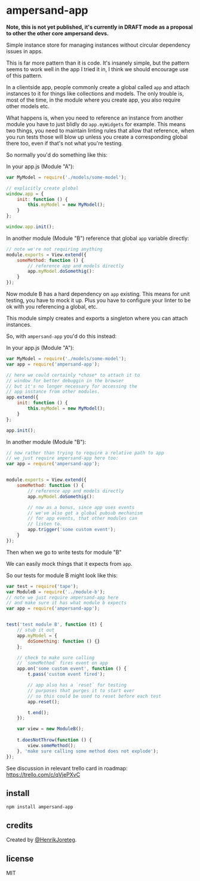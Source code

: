 # ampersand-app

**Note, this is not yet published, it's currently in DRAFT mode as a proposal to other the other core ampersand devs.**

Simple instance store for managing instances without circular dependency issues in apps.

This is far more pattern than it is code. It's insanely simple, but the pattern seems to work well in the app I tried it in, I think we should encourage use of this pattern.

In a clientside app, people commonly create a global called `app` and attach instances to it for things like collections and models. The only trouble is, most of the time, in the module where you create app, you also require other models etc. 

What happens is, when you need to reference an instance from another module you have to just blidly do `app.myWidgets` for example. This means two things, you need to maintain linting rules that allow that reference, when you run tests those will blow up unless you create a corresponding global there too, even if that's not what you're testing.

So normally you'd do something like this:

In your app.js (Module "A"):

```js
var MyModel = require('./models/some-model');

// explicitly create global
window.app = {
    init: function () {
        this.myModel = new MyModel();
    }
};

window.app.init();
```

In another module (Module "B") reference that global `app` variable directly:

```js
// note we're not requiring anything
module.exports = View.extend({
    someMethod: function () {
        // reference app and models directly
        app.myModel.doSomethig():
    }
});
```

Now module B has a hard dependency on `app` existing. This means for unit testing, you have to mock it up. Plus you have to configure your linter to be ok with you referencing a global, etc.

This module simply creates and exports a singleton where you can attach instances. 

So, with `ampersand-app` you'd do this instead:

In your app.js (Module "A"):

```js
var MyModel = require('./models/some-model');
var app = require('ampersand-app');

// here we could certainly *chose* to attach it to
// window for better debuggin in the browser 
// but it's no longer necessary for accessing the 
// app instance from other modules.
app.extend({
    init: function () {
        this.myModel = new MyModel();
    }
};

app.init();
```

In another module (Module "B"):

```js
// now rather than trying to require a relative path to app
// we just require ampersand-app here too:
var app = require('ampersand-app');


module.exports = View.extend({
    someMethod: function () {
        // reference app and models directly
        app.myModel.doSomethig():

        // now as a bonus, since app uses events
        // we've also got a global pubsub mechanism
        // for app events, that other modules can 
        // listen to.
        app.trigger('some custom event');
    }
});
```

Then when we go to write tests for module "B"

We can easily mock things that it expects from `app`. 

So our tests for module B might look like this:

```js
var test = require('tape');
var ModuleB = require('../module-b');
// note we just require ampersand-app here
// and make sure it has what module b expects
var app = require('ampersand-app');


test('test module B', function (t) {
    // stub it out
    app.myModel = {
        doSomething: function () {}
    };

    // check to make sure calling 
    // `someMethod` fires event on app
    app.on('some custom event', function () {
        t.pass('custom event fired');

        // app also has a `reset` for testing
        // purposes that purges it to start over
        // so this could be used to reset before each test
        app.reset();

        t.end();
    });

    var view = new ModuleB();
    
    t.doesNotThrow(function () {
        view.someMethod();
    }, 'make sure calling some method does not explode');
});
```

See discussion in relevant trello card in roadmap: https://trello.com/c/qVjePXvC

## install

```
npm install ampersand-app
```

## credits

Created by [@HenrikJoreteg](http://twitter.com/henrikjoreteg).

## license

MIT

